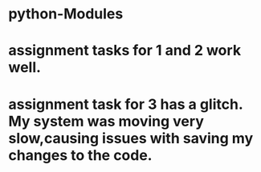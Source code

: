 # python-Modules
# assignment tasks for 1 and 2 work well.  
# assignment task for 3 has a glitch.  My system was moving very slow,causing issues with saving my changes to the code.
